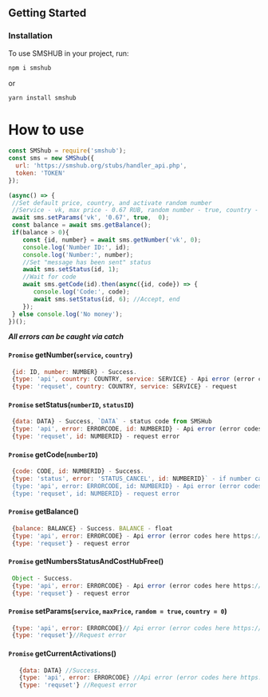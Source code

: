 ## Getting Started

### Installation

To use SMSHUB in your project, run:

```bash
npm i smshub
```
or
```bash
yarn install smshub
```

# How to use
```javascript
const SMShub = require('smshub');
const sms = new SMShub({
  url: 'https://smshub.org/stubs/handler_api.php', 
  token: 'TOKEN'
});
 
(async() => {
 //Set default price, country, and activate random number
 //Service - vk, max price - 0.67 RUB, random number - true, country - 0
 await sms.setParams('vk', '0.67', true,  0);
 const balance = await sms.getBalance();
 if(balance > 0){
    const {id, number} = await sms.getNumber('vk', 0);
    console.log('Number ID:', id);
    console.log('Number:', number);
    //Set "message has been sent" status
    await sms.setStatus(id, 1);
    //Wait for code
    await sms.getCode(id).then(async({id, code}) => {
       console.log('Code:', code);
       await sms.setStatus(id, 6); //Accept, end
    });   
 } else console.log('No money');
})();
```
***All errors can be caught via catch***

#### `Promise` getNumber(`service`, `country`) 
```javascript
 {id: ID, number: NUMBER} - Success.
 {type: 'api', country: COUNTRY, service: SERVICE} - Api error (error codes here https://smshub.org/main#getNumbers)
 {type: 'requset', country: COUNTRY, service: SERVICE} - request 
``` 
#### `Promise` setStatus(`numberID`, `statusID`) 
```javascript
 {data: DATA} - Success, `DATA` - status code from SMSHub
 {type: 'api', error: ERRORCODE, id: NUMBERID} - Api error (error codes here https://smshub.org/main#setStatus)
 {type: 'requset', id: NUMBERID} - request error
``` 
#### `Promise` getCode(`numberID`) 
```javascript
 {code: CODE, id: NUMBERID} - Success.
 {type: 'status', error: 'STATUS_CANCEL', id: NUMBERID}` - if number cancelled
 {type: 'api', error: ERRORCODE, id: NUMBERID} - Api error (error codes here https://smshub.org/main#getStatus)
 {type: 'requset', id: NUMBERID} - request error
``` 
  
#### `Promise` getBalance() 
```javascript
 {balance: BALANCE} - Success. BALANCE - float
 {type: 'api', error: ERRORCODE} - Api error (error codes here https://smshub.org/main#getBalance)
 {type: 'requset'} - request error
``` 
#### `Promise` getNumbersStatusAndCostHubFree() 
```javascript
 Object - Success.
 {type: 'api', error: ERRORCODE} - Api error (error codes here https://smshub.org/main#getBalance)
 {type: 'requset'} - request error
``` 

#### `Promise` setParams(`service`, `maxPrice`, `random = true`, `country = 0`)
```javascript
 {type: 'api', error: ERRORCODE}// Api error (error codes here https://smshub.org/main#getBalance)
 {type: 'requset'}//Request error
``` 
#### `Promise` getCurrentActivations()
```javascript
   {data: DATA} //Success.
   {type: 'api', error: ERRORCODE} //Api error (error codes here https://smshub.org/main#getBalance)
   {type: 'requset'} //Request error
``` 
